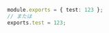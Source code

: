 ```ts [node_modules/cjs-pkg/index.js]
module.exports = { test: 123 };
// または
exports.test = 123;
```
